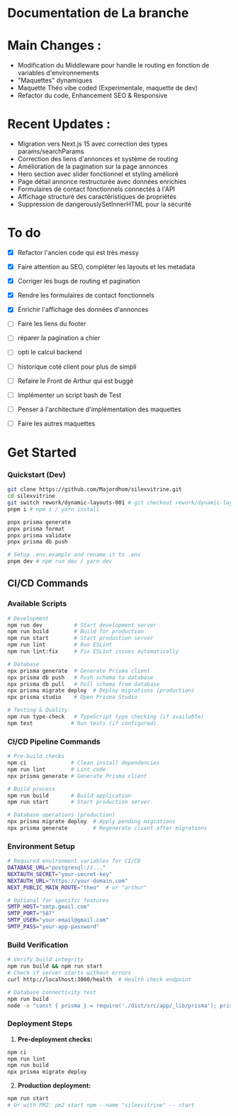 # Documentation de La branche


# Main Changes :
- Modification du Middleware pour handle le routing en fonction de variables d'environnements
- "Maquettes" dynamiques 
- Maquette Théo vibe coded (Experimentale, maquette de dev)
- Refactor du code, Enhancement SEO & Responsive

# Recent Updates :
- Migration vers Next.js 15 avec correction des types params/searchParams
- Correction des liens d'annonces et système de routing
- Amélioration de la pagination sur la page annonces
- Hero section avec slider fonctionnel et styling amélioré
- Page détail annonce restructurée avec données enrichies
- Formulaires de contact fonctionnels connectés à l'API
- Affichage structuré des caractéristiques de propriétés
- Suppression de dangerouslySetInnerHTML pour la sécurité

# To do
- [x] Refactor l'ancien code qui est très messy  
- [x] Faire attention au SEO, compléter les layouts et les metadata  
- [x] Corriger les bugs de routing et pagination
- [x] Rendre les formulaires de contact fonctionnels
- [x] Enrichir l'affichage des données d'annonces
- [ ] Faire les liens du footer
- [ ] réparer la pagination a chier
- [ ] opti le calcul backend
- [ ] historique coté client pour plus de simpli
- [ ] Refaire le Front de Arthur qui est buggé  
- [ ] Implémenter un script bash de Test  
- [ ] Penser à l'architecture d'implémentation des maquettes  
- [ ] Faire les autres maquettes  


# Get Started

### Quickstart (Dev)

```bash
git clone https://github.com/Majordhom/silexvitrine.git
cd silexvitrine
git switch rework/dynamic-layouts-001 # git checkout rework/dynamic-layouts-001
pnpm i # npm i / yarn install

pnpx prisma generate
pnpx prisma format
pnpx prisma validate
pnpx prisma db push

# Setup .env.example and rename it to .env
pnpm dev # npm run dev / yarn dev

```

## CI/CD Commands

### Available Scripts

```bash
# Development
npm run dev          # Start development server
npm run build        # Build for production
npm run start        # Start production server
npm run lint         # Run ESLint
npm run lint:fix     # Fix ESLint issues automatically

# Database
npx prisma generate  # Generate Prisma client
npx prisma db push   # Push schema to database
npx prisma db pull   # Pull schema from database
npx prisma migrate deploy  # Deploy migrations (production)
npx prisma studio    # Open Prisma Studio

# Testing & Quality
npm run type-check   # TypeScript type checking (if available)
npm test            # Run tests (if configured)
```

### CI/CD Pipeline Commands

```bash
# Pre-build checks
npm ci              # Clean install dependencies
npm run lint        # Lint code
npx prisma generate # Generate Prisma client

# Build process
npm run build       # Build application
npm run start       # Start production server

# Database operations (production)
npx prisma migrate deploy  # Apply pending migrations
npx prisma generate        # Regenerate client after migrations
```

### Environment Setup

```bash
# Required environment variables for CI/CD
DATABASE_URL="postgresql://..."
NEXTAUTH_SECRET="your-secret-key"
NEXTAUTH_URL="https://your-domain.com"
NEXT_PUBLIC_MAIN_ROUTE="theo"  # or "arthur"

# Optional for specific features
SMTP_HOST="smtp.gmail.com"
SMTP_PORT="587"
SMTP_USER="your-email@gmail.com"
SMTP_PASS="your-app-password"
```

### Build Verification

```bash
# Verify build integrity
npm run build && npm run start
# Check if server starts without errors
curl http://localhost:3000/health  # Health check endpoint

# Database connectivity test
npm run build
node -e "const { prisma } = require('./dist/src/app/_lib/prisma'); prisma.mandat.count().then(console.log)"
```

### Deployment Steps

1. **Pre-deployment checks:**
```bash
npm ci
npm run lint
npm run build
npx prisma migrate deploy
```

2. **Production deployment:**
```bash
npm run start
# Or with PM2: pm2 start npm --name "silexvitrine" -- start
```



